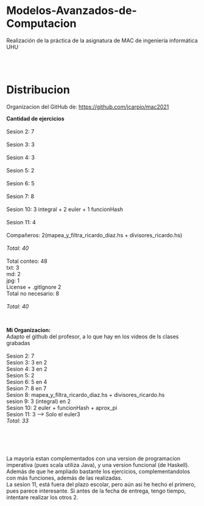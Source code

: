 # Modelos-Avanzados-de-Computacion
Realización de la práctica de la asignatura de MAC de ingeniería informática UHU

<br>
<br>

# Distribucion
Organizacion del GitHub de: https://github.com/jcarpio/mac2021

**Cantidad de ejercicios** <br><br>
Sesion 2:	7 <br>					
Sesion 3:	3 <br>						
Sesion 4:	3	<br>						
Sesion 5:	2		<br>					
Sesion 6:	5			<br>				
Sesion 7:	8				<br>			
Sesion 10:	3 integral + 2 euler + 1 funcionHash <br>			
Sesion 11:	4					<br>		
Compañeros:	2(mapea_y_filtra_ricardo_diaz.hs +  divisores_ricardo.hs)<br>	
	*Total: 40*<br>
<br>
Total conteo:	48		<br>
txt:			3	<br>
md:			2	<br>
jpg:			1<br>
License + .gitIgnore	2<br>
Total no necesario:	8<br>
	<br>
	*Total: 40*<br>

<br>

**Mi Organizacion:**<br>
Adapto el github del profesor, a lo que hay en los videos de ls clases grabadas <br><br>
Sesion 2:	7							<br>
Sesion 3:	3 en 2							<br>
Sesion 4:	3 en 2							<br>
Sesion 5:	2							<br>
Sesion 6:	5 en 4							<br>
Sesion 7:	8 en 7							<br>
Sesion 8: 	mapea_y_filtra_ricardo_diaz.hs +  divisores_ricardo.hs	<br>
sesion 9:	3 (integral) en 2					<br>
Sesion 10:	2 euler + funcionHash + aprox_pi			<br>
Sesion 11:	3 --> Solo el euler3					<br>
	*Total:	33*<br>
	<br>
	<br>
	<br>
	<br>

La mayoria estan complementados con una version de programacion imperativa (pues scala utiliza Java), 
y una version funcional (de Haskell). Además de que he ampliado bastante los ejercicios, complementandolos
con más funciones, además de las realizadas.
<br>
La sesion 11, está fuera del plazo escolar, pero aún asi he hecho el primero, pues parece interesante. 
Si antes de la fecha de entrega, tengo tiempo, intentare realizar los otros 2.
